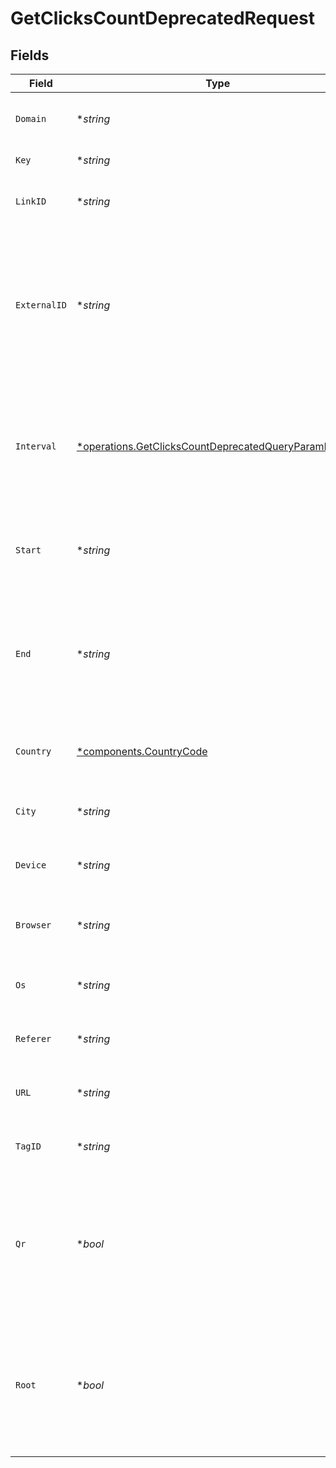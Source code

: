 # GetClicksCountDeprecatedRequest


## Fields

| Field                                                                                                                           | Type                                                                                                                            | Required                                                                                                                        | Description                                                                                                                     |
| ------------------------------------------------------------------------------------------------------------------------------- | ------------------------------------------------------------------------------------------------------------------------------- | ------------------------------------------------------------------------------------------------------------------------------- | ------------------------------------------------------------------------------------------------------------------------------- |
| `Domain`                                                                                                                        | **string*                                                                                                                       | :heavy_minus_sign:                                                                                                              | The domain to filter analytics for.                                                                                             |
| `Key`                                                                                                                           | **string*                                                                                                                       | :heavy_minus_sign:                                                                                                              | The short link slug.                                                                                                            |
| `LinkID`                                                                                                                        | **string*                                                                                                                       | :heavy_minus_sign:                                                                                                              | The unique ID of the short link on Dub.                                                                                         |
| `ExternalID`                                                                                                                    | **string*                                                                                                                       | :heavy_minus_sign:                                                                                                              | This is the ID of the link in the your database. Must be prefixed with 'ext_' when passed as a query parameter.                 |
| `Interval`                                                                                                                      | [*operations.GetClicksCountDeprecatedQueryParamInterval](../../models/operations/getclickscountdeprecatedqueryparaminterval.md) | :heavy_minus_sign:                                                                                                              | The interval to retrieve analytics for. Takes precedence over start and end. If undefined, defaults to 24h.                     |
| `Start`                                                                                                                         | **string*                                                                                                                       | :heavy_minus_sign:                                                                                                              | The start date and time when to retrieve analytics from.                                                                        |
| `End`                                                                                                                           | **string*                                                                                                                       | :heavy_minus_sign:                                                                                                              | The end date and time when to retrieve analytics from. If not provided, defaults to the current date.                           |
| `Country`                                                                                                                       | [*components.CountryCode](../../models/components/countrycode.md)                                                               | :heavy_minus_sign:                                                                                                              | The country to retrieve analytics for.                                                                                          |
| `City`                                                                                                                          | **string*                                                                                                                       | :heavy_minus_sign:                                                                                                              | The city to retrieve analytics for.                                                                                             |
| `Device`                                                                                                                        | **string*                                                                                                                       | :heavy_minus_sign:                                                                                                              | The device to retrieve analytics for.                                                                                           |
| `Browser`                                                                                                                       | **string*                                                                                                                       | :heavy_minus_sign:                                                                                                              | The browser to retrieve analytics for.                                                                                          |
| `Os`                                                                                                                            | **string*                                                                                                                       | :heavy_minus_sign:                                                                                                              | The OS to retrieve analytics for.                                                                                               |
| `Referer`                                                                                                                       | **string*                                                                                                                       | :heavy_minus_sign:                                                                                                              | The referer to retrieve analytics for.                                                                                          |
| `URL`                                                                                                                           | **string*                                                                                                                       | :heavy_minus_sign:                                                                                                              | The URL to retrieve analytics for.                                                                                              |
| `TagID`                                                                                                                         | **string*                                                                                                                       | :heavy_minus_sign:                                                                                                              | The tag ID to retrieve analytics for.                                                                                           |
| `Qr`                                                                                                                            | **bool*                                                                                                                         | :heavy_minus_sign:                                                                                                              | Filter for QR code scans. If true, filter for QR codes only. If false, filter for links only. If undefined, return both.        |
| `Root`                                                                                                                          | **bool*                                                                                                                         | :heavy_minus_sign:                                                                                                              | Filter for root domains. If true, filter for domains only. If false, filter for links only. If undefined, return both.          |